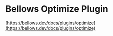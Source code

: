 # Bellows Optimize Plugin

[https://bellows.dev/docs/plugins/optimize](https://bellows.dev/docs/plugins/optimize)
